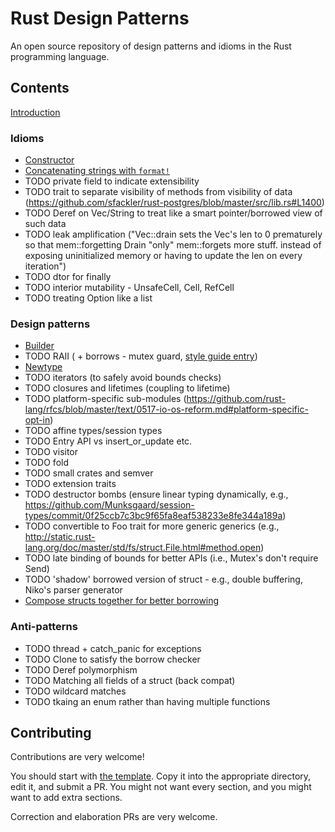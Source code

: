 # Rust Design Patterns

An open source repository of design patterns and idioms in the Rust programming
language.


## Contents

[Introduction](intro.md)

### Idioms

* [Constructor](idioms/ctor.md)
* [Concatenating strings with `format!`](idioms/concat-format.md)
* TODO private field to indicate extensibility
* TODO trait to separate visibility of methods from visibility of data (https://github.com/sfackler/rust-postgres/blob/master/src/lib.rs#L1400)
* TODO Deref on Vec/String to treat like a smart pointer/borrowed view of such data
* TODO leak amplification ("Vec::drain sets the Vec's len to 0 prematurely so that mem::forgetting Drain "only" mem::forgets more stuff. instead of exposing uninitialized memory or having to update the len on every iteration")
* TODO dtor for finally
* TODO interior mutability - UnsafeCell, Cell, RefCell
* TODO treating Option like a list

### Design patterns

* [Builder](patterns/builder.md)
* TODO RAII ( + borrows - mutex guard, [style guide entry]())
* [Newtype](patterns/newtype.md)
* TODO iterators (to safely avoid bounds checks)
* TODO closures and lifetimes (coupling to lifetime)
* TODO platform-specific sub-modules (https://github.com/rust-lang/rfcs/blob/master/text/0517-io-os-reform.md#platform-specific-opt-in)
* TODO affine types/session types
* TODO Entry API vs insert_or_update etc.
* TODO visitor
* TODO fold
* TODO small crates and semver
* TODO extension traits
* TODO destructor bombs (ensure linear typing dynamically, e.g., https://github.com/Munksgaard/session-types/commit/0f25ccb7c3bc9f65fa8eaf538233e8fe344a189a)
* TODO convertible to Foo trait for more generic generics (e.g., http://static.rust-lang.org/doc/master/std/fs/struct.File.html#method.open)
* TODO late binding of bounds for better APIs (i.e., Mutex's don't require Send)
* TODO 'shadow' borrowed version of struct - e.g., double buffering, Niko's parser generator
* [Compose structs together for better borrowing](patterns/compose-structs.md)



### Anti-patterns

* TODO thread + catch_panic for exceptions
* TODO Clone to satisfy the borrow checker
* TODO Deref polymorphism
* TODO Matching all fields of a struct (back compat)
* TODO wildcard matches
* TODO tkaing an enum rather than having multiple functions



## Contributing

Contributions are very welcome!

You should start with [the template](template.md). Copy it into the appropriate
directory, edit it, and submit a PR. You might not want every section, and you
might want to add extra sections.

Correction and elaboration PRs are very welcome.
